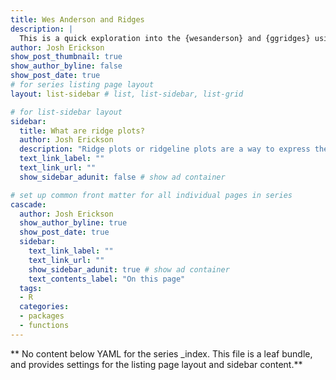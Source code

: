 ```yaml
---
title: Wes Anderson and Ridges
description: |
  This is a quick exploration into the {wesanderson} and {ggridges} using USGS daily data.
author: Josh Erickson
show_post_thumbnail: true
show_author_byline: false
show_post_date: true
# for series listing page layout
layout: list-sidebar # list, list-sidebar, list-grid

# for list-sidebar layout
sidebar: 
  title: What are ridge plots?
  author: Josh Erickson
  description: "Ridge plots or ridgeline plots are a way to express the distribution of the data for some categorical variable. This is very similar to a violin plot for box-plots. This helps to see bimodal characteristics better or tailedness of the distribution (see graph above) and is also more intuitive for the reader."
  text_link_label: ""
  text_link_url: ""
  show_sidebar_adunit: false # show ad container

# set up common front matter for all individual pages in series
cascade:
  author: Josh Erickson
  show_author_byline: true
  show_post_date: true
  sidebar:
    text_link_label: ""
    text_link_url: ""
    show_sidebar_adunit: true # show ad container
    text_contents_label: "On this page" 
  tags:
  - R
  categories:
  - packages
  - functions
---
```


** No content below YAML for the series _index. This file is a leaf bundle, and provides settings for the listing page layout and sidebar content.**